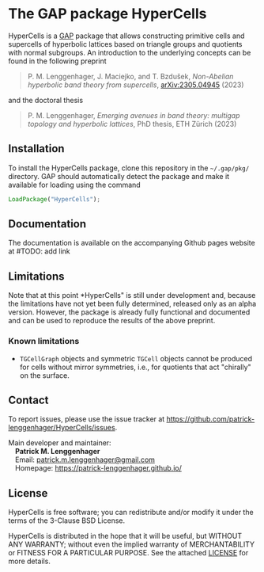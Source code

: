 # The GAP package HyperCells

HyperCells is a [GAP](https://www.gap-system.org/) package that allows
constructing primitive cells and supercells of hyperbolic lattices based on
triangle groups and quotients with normal subgroups.
An introduction to the underlying concepts can be found in the following preprint

> P. M. Lenggenhager, J. Maciejko, and T. Bzdušek,
  *Non-Abelian hyperbolic band theory from supercells*,
  [arXiv:2305.04945](https://doi.org/10.48550/arXiv.2305.04945) (2023)

and the doctoral thesis

> P. M. Lenggenhager,
  *Emerging avenues in band theory: multigap topology and hyperbolic lattices*,
  PhD thesis, ETH Zürich (2023)

## Installation

To install the HyperCells package, clone this repository in the `~/.gap/pkg/`
directory.
GAP should automatically detect the package and make it available for loading
using the command
```GAP
LoadPackage("HyperCells");
```

## Documentation

The documentation is available on the accompanying Github pages website at
#TODO: add link

## Limitations
Note that at this point *HyperCells" is still under development and, because the
limitations have not yet been fully determined, released only as an alpha
version. However, the package is already fully functional and documented and can
be used to reproduce the results of the above preprint.

### Known limitations
- `TGCellGraph` objects and symmetric `TGCell` objects cannot be produced for
  cells without mirror symmetries, i.e., for quotients that act "chirally" on
  the surface.

## Contact

To report issues, please use the issue tracker at
https://github.com/patrick-lenggenhager/HyperCells/issues.

Main developer and maintainer:\
&ensp;&ensp;**Patrick M. Lenggenhager**\
&ensp;&ensp;Email: patrick.m.lenggenhager@gmail.com\
&ensp;&ensp;Homepage: https://patrick-lenggenhager.github.io/

## License

HyperCells is free software; you can redistribute and/or modify it under the
terms of the 3-Clause BSD License.

HyperCells is distributed in the hope that it will be useful, but WITHOUT ANY
WARRANTY; without even the implied warranty of MERCHANTABILITY or FITNESS FOR A
PARTICULAR PURPOSE. See the attached [LICENSE](LICENSE.md) for more details.
